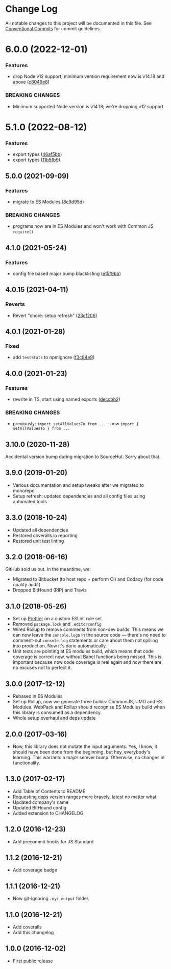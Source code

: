 # Change Log

All notable changes to this project will be documented in this file.
See [Conventional Commits](https://conventionalcommits.org) for commit guidelines.

# 6.0.0 (2022-12-01)

### Features

- drop Node v12 support; minimum version requirement now is v14.18 and above ([c8049e8](https://github.com/codsen/codsen/commit/c8049e82a5844d3f72587740f1cc74e3c9020d22))

### BREAKING CHANGES

- Minimum supported Node version is v14.18; we're dropping v12 support

# 5.1.0 (2022-08-12)

### Features

- export types ([46af5bb](https://github.com/codsen/codsen/commit/46af5bb82513ffa82618c120a523ed53d51a5496))
- export types ([11b5fb9](https://github.com/codsen/codsen/commit/11b5fb936ce20e0a77c3a09806773e1cd7695c50))

## 5.0.0 (2021-09-09)

### Features

- migrate to ES Modules ([8c9d95d](https://github.com/codsen/codsen/commit/8c9d95d5dea0b769c2f070397141918a4893d575))

### BREAKING CHANGES

- programs now are in ES Modules and won't work with Common JS `require()`

## 4.1.0 (2021-05-24)

### Features

- config file based major bump blacklisting ([e15f9bb](https://github.com/codsen/codsen/commit/e15f9bba1c4fd5f847ac28b3f38fa6ee633f5dca))

## 4.0.15 (2021-04-11)

### Reverts

- Revert "chore: setup refresh" ([23cf206](https://github.com/codsen/codsen/commit/23cf206970a087ff0fa04e61f94d919f59ab3881))

## 4.0.1 (2021-01-28)

### Fixed

- add `testStats` to npmignore ([f3c84e9](https://github.com/codsen/codsen/commit/f3c84e95afc5514214312f913692d85b2e12eb29))

## 4.0.0 (2021-01-23)

### Features

- rewrite in TS, start using named exports ([deccbb2](https://github.com/codsen/codsen/commit/deccbb209e7561f9041677f61f2e11919d91696b))

### BREAKING CHANGES

- previously: `import setAllValuesTo from ...` - now `import { setAllValuesTo } from ...`

## 3.10.0 (2020-11-28)

Accidental version bump during migration to SourceHut. Sorry about that.

## 3.9.0 (2019-01-20)

- Various documentation and setup tweaks after we migrated to monorepo
- Setup refresh: updated dependencies and all config files using automated tools

## 3.3.0 (2018-10-24)

- Updated all dependencies
- Restored coveralls.io reporting
- Restored unit test linting

## 3.2.0 (2018-06-16)

GitHub sold us out. In the meantime, we:

- Migrated to Bitbucket (to host repo + perform CI) and Codacy (for code quality audit)
- Dropped BitHound (RIP) and Travis

## 3.1.0 (2018-05-26)

- Set up [Prettier](https://prettier.io) on a custom ESLint rule set.
- Removed `package.lock` and `.editorconfig`
- Wired Rollup to remove comments from non-dev builds. This means we can now leave the `console.log`s in the source code — there's no need to comment-out `console.log` statements or care about them not spilling into production. Now it's done automatically.
- Unit tests are pointing at ES modules build, which means that code coverage is correct now, without Babel functions being missed. This is important because now code coverage is real again and now there are no excuses not to perfect it.

## 3.0.0 (2017-12-12)

- Rebased in ES Modules
- Set up Rollup, now we generate three builds: CommonJS, UMD and ES Modules. WebPack and Rollup should recognise ES Modules build when this library is consumed as a dependency.
- Whole setup overhaul and deps update

## 2.0.0 (2017-03-16)

- Now, this library does not mutate the input arguments. Yes, I know, it should have been done from the beginning, but hey, everybody's learning. This warrants a major semver bump. Otherwise, no changes in functionality.

## 1.3.0 (2017-02-17)

- Add Table of Contents to README
- Requesting deps version ranges more bravely, latest no matter what
- Updated company's name
- Updated BitHound config
- Added extension to CHANGELOG

## 1.2.0 (2016-12-23)

- Add precommit hooks for JS Standard

## 1.1.2 (2016-12-21)

- Add coverage badge

## 1.1.1 (2016-12-21)

- Now git-ignoring `.nyc_output` folder.

## 1.1.0 (2016-12-21)

- Add coveralls
- Add this changelog

## 1.0.0 (2016-12-02)

- First public release
